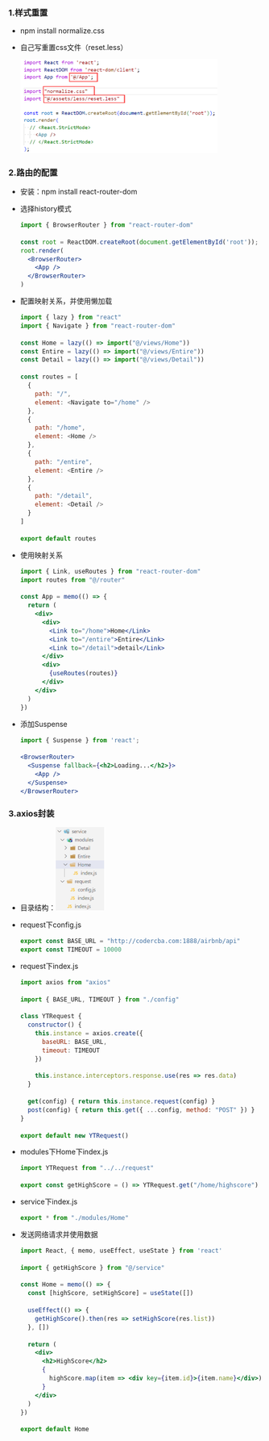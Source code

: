 ### 1.样式重置

- npm install normalize.css

- 自己写重置css文件（reset.less）

  <img src="images/image-20220915143619752.png" alt="image-20220915143619752" style="zoom: 50%;" />

### 2.路由的配置

- 安装：npm install react-router-dom

- 选择history模式

  ```jsx
  import { BrowserRouter } from "react-router-dom"
  
  const root = ReactDOM.createRoot(document.getElementById('root'));
  root.render(
    <BrowserRouter>
      <App />
    </BrowserRouter>
  )
  ```

- 配置映射关系，并使用懒加载

  ```js
  import { lazy } from "react"
  import { Navigate } from "react-router-dom"
  
  const Home = lazy(() => import("@/views/Home"))
  const Entire = lazy(() => import("@/views/Entire"))
  const Detail = lazy(() => import("@/views/Detail"))
  
  const routes = [
    {
      path: "/",
      element: <Navigate to="/home" />
    },
    {
      path: "/home",
      element: <Home />
    },
    {
      path: "/entire",
      element: <Entire />
    },
    {
      path: "/detail",
      element: <Detail />
    }
  ]
  
  export default routes
  ```

- 使用映射关系

  ```jsx
  import { Link, useRoutes } from "react-router-dom"
  import routes from "@/router"
  
  const App = memo(() => {
    return (
      <div>
        <div>
          <Link to="/home">Home</Link>
          <Link to="/entire">Entire</Link>
          <Link to="/detail">detail</Link>
        </div>
        <div>
          {useRoutes(routes)}
        </div>
      </div>
    )
  })
  ```

- 添加Suspense

  ```jsx
  import { Suspense } from 'react';
  
  <BrowserRouter>
    <Suspense fallback={<h2>Loading...</h2>}>
      <App />
    </Suspense>
  </BrowserRouter>
  ```

### 3.axios封装

- 目录结构：<img src="images/image-20220915154416332.png" alt="image-20220915154416332" style="zoom: 50%;" />

- request下config.js

  ```js
  export const BASE_URL = "http://codercba.com:1888/airbnb/api"
  export const TIMEOUT = 10000
  ```

- request下index.js

  ```js
  import axios from "axios"
  
  import { BASE_URL, TIMEOUT } from "./config"
  
  class YTRequest {
    constructor() {
      this.instance = axios.create({
        baseURL: BASE_URL,
        timeout: TIMEOUT
      })
  
      this.instance.interceptors.response.use(res => res.data)
    }
  
    get(config) { return this.instance.request(config) }
    post(config) { return this.get({ ...config, method: "POST" }) }
  }
  
  export default new YTRequest()
  ```

- modules下Home下index.js

  ```js
  import YTRequest from "../../request"
  
  export const getHighScore = () => YTRequest.get("/home/highscore")
  ```

- service下index.js

  ```js
  export * from "./modules/Home"
  ```

- 发送网络请求并使用数据

  ```jsx
  import React, { memo, useEffect, useState } from 'react'
  
  import { getHighScore } from "@/service"
  
  const Home = memo(() => {
    const [highScore, setHighScore] = useState([])
  
    useEffect(() => {
      getHighScore().then(res => setHighScore(res.list))
    }, [])
  
    return (
      <div>
        <h2>HighScore</h2>
        {
          highScore.map(item => <div key={item.id}>{item.name}</div>)
        }
      </div>
    )
  })
  
  export default Home
  ```

  